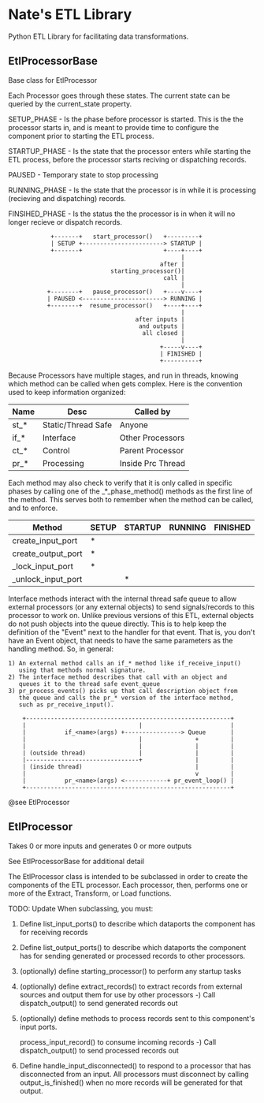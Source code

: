 Nate's ETL Library
==================

Python ETL Library for facilitating data transformations.

EtlProcessorBase
----------------

Base class for EtlProcessor

Each Processor goes through these states.  The current state can be queried
by the current_state property.

SETUP_PHASE       - Is the phase before processor is started.  This is the
                    the processor starts in, and is meant to provide time to
                    configure the component prior to starting the ETL process.

STARTUP_PHASE     - Is the state that the processor enters while starting the
                    ETL process, before the processor starts reciving or
                    dispatching records.

PAUSED            - Temporary state to stop processing

RUNNING_PHASE     - Is the state that the processor is in while it is 
                    processing (recieving and dispatching) records.

FINSIHED_PHASE    - Is the status the the processor is in when it will no
                    longer recieve or dispatch records.


                +-------+   start_processor()   +---------+
                | SETUP +-----------------------> STARTUP |
                +-------+                       +----+----+
                                                     |     
                                               after |     
                                 starting_processor()|     
                                                call |     
                                                     |     
               +--------+   pause_processor()   +----v----+
               | PAUSED <-----------------------> RUNNING |
               +--------+  resume_processor()   +----+----+
                                                     |     
                                        after inputs |     
                                         and outputs |     
                                          all closed |     
                                                     |     
                                               +-----v----+
                                               | FINISHED |
                                               +----------+    


Because Processors have multiple stages, and run in threads, knowing
which method can be called when gets complex.  Here is the convention
used to keep information organized:

| Name  |       Desc          |   Called by       |
|-------|---------------------|-------------------|
| st_*  | Static/Thread Safe  | Anyone            |
| if_*  | Interface           | Other Processors  |
| ct_*  | Control             | Parent Processor  |
| pr_*  | Processing          | Inside Prc Thread |

Each method may also check to verify that it is only called in specific
phases by calling one of the _*_phase_method() methods as the first line
of the method.  This serves both to remember when the method can be
called, and to enforce.


|       Method       | SETUP | STARTUP | RUNNING | FINISHED |
|--------------------|-------|---------|---------|----------|
| create_input_port  |   *   |         |         |          |
| create_output_port |   *   |         |         |          |
| _lock_input_port   |   *   |         |         |          |
| _unlock_input_port |       |   *     |         |          |


Interface methods interact with the internal thread safe queue to allow
external processors (or any external objects) to send signals/records to
this processor to work on.  Unlike previous versions of this ETL, external
objects do not push objects into the queue directly.  This is to help
keep the definition of the "Event" next to the handler for that event.
That is, you don't have an Event object, that needs to have the same
parameters as the handling method.  So, in general:

    1) An external method calls an if_* method like if_receive_input()
       using that methods normal signature.
    2) The interface method describes that call with an object and 
       queues it to the thread safe event_queue
    3) pr_process_events() picks up that call description object from
       the queue and calls the pr_* version of the interface method,
       such as pr_receive_input().

        +----------------------------------------------------------+    
        |                                |                         |    
        |           if_<name>(args) +----------------> Queue       |    
        |                                |               +         |
        |                                |               |         |    
        | (outside thread)               |               |         |    
        |--------------------------------+               |         |    
        | (inside thread)                                |         |    
        |                                                v         |    
        |           pr_<name>(args) <------------+ pr_event_loop() |
        +----------------------------------------------------------+

@see EtlProcessor


EtlProcessor
------------

Takes 0 or more inputs and generates 0 or more outputs

See EtlProcessorBase for additional detail

The EtlProcessor class is intended to be subclassed in order to create 
the components of the ETL processor.  Each processor, then, performs one or
more of the Extract, Transform, or Load functions.

TODO: Update
When subclassing, you must:
 1) Define list_input_ports() to describe which dataports the component
    has for receiving records
 2) Define list_output_ports() to describe which dataports the component has
    for sending generated or processed records to other processors.
 3) (optionally) define starting_processor() to perform any startup tasks
 4) (optionally) define extract_records() to extract records from external
     sources and output them for use by other processors
       -) Call dispatch_output() to send generated records out
 5) (optionally) define methods to process records sent to this component's 
    input ports.


     process_input_record() to consume incoming records
       -) Call dispatch_output() to send processed records out
 5) Define handle_input_disconnected() to respond to a processor that has
    disconnected from an input.  All processors must disconnect by calling
    output_is_finished() when no more records will be generated for that
    output.




